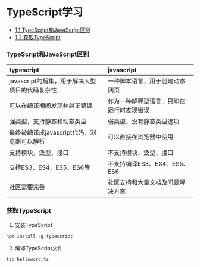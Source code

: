 # TypeScript学习

* [1.1 TypeScript和JavaScript区别](#1.1)
* [1.2 获取TypeScript](#1.2)

<h3 id="1.1">TypeScript和JavaScript区别</h3>

|typescript|javascript|
|:---------|:---------|
|javascript的超集，用于解决大型项目的代码复杂性|一种脚本语言，用于创建动态网页|
|可以在编译期间发现并纠正错误|作为一种解释型语言，只能在运行时发现错误|
|强类型，支持静态和动态类型|弱类型，没有静态类型选项|
|最终被编译成javascript代码，浏览器可以解析|可以直接在浏览器中使用|
|支持模块，泛型、接口|不支持模块、泛型、接口|
|支持ES3、ES4、ES5、ES6等|不支持编译ES3、ES4、ES5、ES6|
|社区需要完善|社区支持和大量文档及问题解决方案|

<h3 id="1.2">获取TypeScript</h3>

1. 安装TypeScript
```
npm install -g typescript
```
2. 编译TypeScript文件
```
tsc helloword.ts
```
